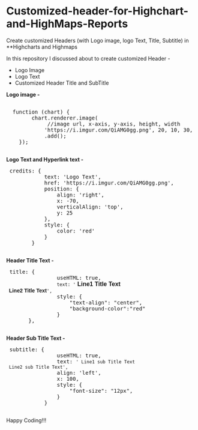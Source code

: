 # Customized-header-for-Highchart-and-HighMaps-Reports
Create customized Headers (with Logo image, logo Text, Title, Subtitle) in **Highcharts and Highmaps

In this repository I discussed about to create customized Header - 
<ul>
<li> Logo Image
<li> Logo Text
<li> Customized Header Title and SubTitle
</ul>

**Logo image -** 
<pre> 
  function (chart) { 
        chart.renderer.image(
             //image url, x-axis, y-axis, height, width
            'https://i.imgur.com/QiAMG0gg.png', 20, 10, 30, 30)
            .add();
    });
 </pre>
 
 
**Logo Text and Hyperlink text -** 
 <pre>
 credits: {
            text: 'Logo Text',
            href: 'https://i.imgur.com/QiAMG0gg.png',
            position: {
                align: 'right',
                x: -70,
                verticalAlign: 'top',
                y: 25
            },
            style: {
                color: 'red'
            }
        }
 </pre>
 
 **Header Title Text -** 
 <pre>
 title: {
                useHTML: true,
                <code>text: '<span style="font-size: 16px;font-weight:bold;font-family: Arial"> Line1 Title Text </span><br/> <span style="font-size: 14px;font-weight:bold;font-family: Arial">Line2 Title Text</span>',</code>
                style: {
                    "text-align": "center",
                    "background-color":"red"
                }
       },
 </pre>
 
 **Header Sub Title Text -** 
 <pre>
 subtitle: {
                useHTML: true,
                text: <code>'<span> Line1 sub Title Text </span><br/> <span>Line2 sub Title Text</span>',</code>
                align: 'left',
                x: 100,
                style: {
                    "font-size": "12px",
                }
            }
 </pre>
 
 Happy Coding!!!
